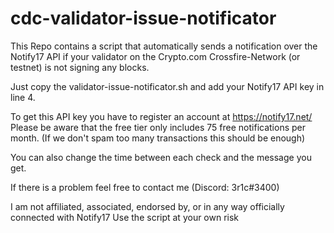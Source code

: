 # cdc-validator-issue-notificator
This Repo contains a script that automatically sends a notification over the Notify17 API if your validator on the Crypto.com Crossfire-Network (or testnet) is not signing any blocks.

Just copy the validator-issue-notificator.sh and add your Notify17 API key in line 4.

To get this API key you have to register an account at https://notify17.net/
Please be aware that the free tier only includes 75 free notifications per month.
(If we don't spam too many transactions this should be enough)

You can also change the time between each check and the message you get.

If there is a problem feel free to contact me (Discord: 3r1c#3400)

I am not affiliated, associated, endorsed by, or in any way officially connected with Notify17
Use the script at your own risk
